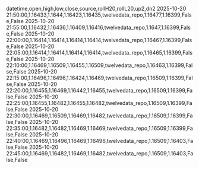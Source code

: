 datetime,open,high,low,close,source,rollH20,rollL20,up2,dn2
2025-10-20 21:50:00,1.16433,1.1644,1.16423,1.16435,twelvedata_repo,1.16477,1.16399,False,False
2025-10-20 21:55:00,1.16432,1.16436,1.16409,1.16416,twelvedata_repo,1.1647,1.16399,False,False
2025-10-20 22:00:00,1.16414,1.16414,1.16414,1.16414,twelvedata_repo,1.16467,1.16399,False,False
2025-10-20 22:05:00,1.16414,1.16414,1.16414,1.16414,twelvedata_repo,1.16465,1.16399,False,False
2025-10-20 22:10:00,1.16469,1.16509,1.16455,1.16509,twelvedata_repo,1.16463,1.16399,False,False
2025-10-20 22:15:00,1.16496,1.16496,1.16424,1.16469,twelvedata_repo,1.16509,1.16399,False,False
2025-10-20 22:20:00,1.16455,1.16469,1.16442,1.16455,twelvedata_repo,1.16509,1.16399,False,False
2025-10-20 22:25:00,1.16455,1.16482,1.16455,1.16482,twelvedata_repo,1.16509,1.16399,False,False
2025-10-20 22:30:00,1.16469,1.16509,1.16469,1.16482,twelvedata_repo,1.16509,1.16399,False,False
2025-10-20 22:35:00,1.16482,1.16482,1.16469,1.16469,twelvedata_repo,1.16509,1.16399,False,False
2025-10-20 22:40:00,1.16469,1.16496,1.16469,1.16496,twelvedata_repo,1.16509,1.16403,False,False
2025-10-20 22:45:00,1.16469,1.16482,1.16469,1.16482,twelvedata_repo,1.16509,1.16403,False,False
